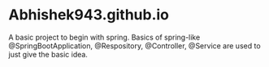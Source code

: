 # Abhishek943.github.io
A basic project to begin with spring.
Basics of spring-like @SpringBootApplication, @Respository, @Controller, @Service are used to just give the basic idea.
